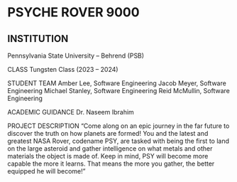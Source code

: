 # PSYCHE ROVER 9000

## INSTITUTION
Pennsylvania State University – Behrend (PSB)

CLASS
Tungsten Class (2023 – 2024)

STUDENT TEAM
Amber Lee, Software Engineering
Jacob Meyer, Software Engineering
Michael Stanley, Software Engineering
Reid McMullin, Software Engineering

ACADEMIC GUIDANCE
Dr. Naseem Ibrahim

PROJECT DESCRIPTION
“Come along on an epic journey in the far future to discover the truth on how planets are formed! You and the latest and greatest NASA Rover, codename PSY, are tasked with being the first to land on the large asteroid and gather intelligence on what metals and other materials the object is made of. Keep in mind, PSY will become more capable the more it learns. That means the more you gather, the better equipped he will become!”
